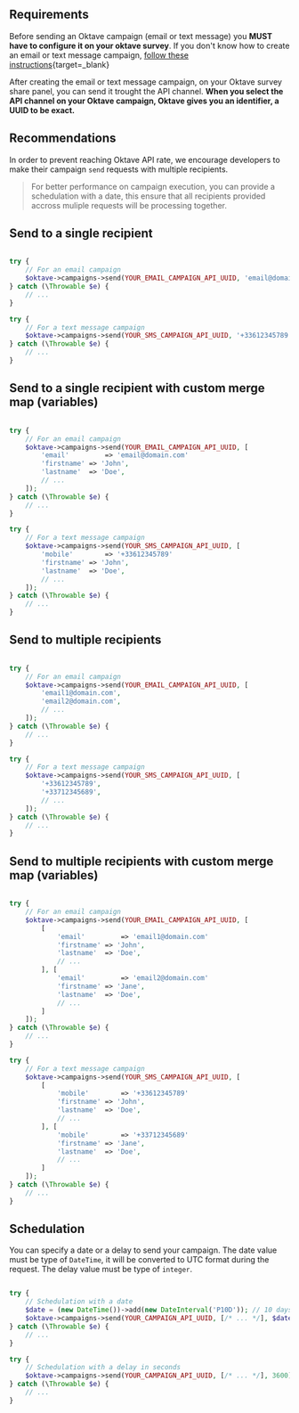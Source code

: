 ## Requirements

Before sending an Oktave campaign (email or text message) you **MUST have to configure it on your oktave survey**.
If you don't know how to create an email or text message campaign, [follow these instructions](https://help.oktave.co/fr/articles/2864758-partage-email){target=\_blank}

After creating the email or text message campaign, on your Oktave survey share panel, you can send it trought the API channel.
**When you select the API channel on your Oktave campaign, Oktave gives you an identifier, a UUID to be exact.**

## Recommendations

In order to prevent reaching Oktave API rate, we encourage developers to make their campaign `send` requests with multiple recipients.

> For better performance on campaign execution, you can provide a schedulation with a date, this ensure that all recipients provided accross muliple requests will be processing together.

## Send to a single recipient

```php

try {
	// For an email campaign
	$oktave->campaigns->send(YOUR_EMAIL_CAMPAIGN_API_UUID, 'email@domain.com');
} catch (\Throwable $e) {
	// ...
}

try {
	// For a text message campaign
	$oktave->campaigns->send(YOUR_SMS_CAMPAIGN_API_UUID, '+33612345789');
} catch (\Throwable $e) {
	// ...
}

```

## Send to a single recipient with custom merge map (variables)

```php

try {
	// For an email campaign
	$oktave->campaigns->send(YOUR_EMAIL_CAMPAIGN_API_UUID, [
		'email' 		=> 'email@domain.com'
		'firstname' => 'John',
		'lastname' 	=> 'Doe',
		// ...
	]);
} catch (\Throwable $e) {
	// ...
}

try {
	// For a text message campaign
	$oktave->campaigns->send(YOUR_SMS_CAMPAIGN_API_UUID, [
		'mobile' 		=> '+33612345789'
		'firstname' => 'John',
		'lastname' 	=> 'Doe',
		// ...
	]);
} catch (\Throwable $e) {
	// ...
}

```

## Send to multiple recipients

```php

try {
	// For an email campaign
	$oktave->campaigns->send(YOUR_EMAIL_CAMPAIGN_API_UUID, [
		'email1@domain.com',
		'email2@domain.com',
		// ...
	]);
} catch (\Throwable $e) {
	// ...
}

try {
	// For a text message campaign
	$oktave->campaigns->send(YOUR_SMS_CAMPAIGN_API_UUID, [
		'+33612345789',
		'+33712345689',
		// ...
	]);
} catch (\Throwable $e) {
	// ...
}

```

## Send to multiple recipients with custom merge map (variables)

```php

try {
	// For an email campaign
	$oktave->campaigns->send(YOUR_EMAIL_CAMPAIGN_API_UUID, [
		[
			'email' 		=> 'email1@domain.com'
			'firstname' => 'John',
			'lastname' 	=> 'Doe',
			// ...
		], [
			'email' 		=> 'email2@domain.com'
			'firstname' => 'Jane',
			'lastname' 	=> 'Doe',
			// ...
		]
	]);
} catch (\Throwable $e) {
	// ...
}

try {
	// For a text message campaign
	$oktave->campaigns->send(YOUR_SMS_CAMPAIGN_API_UUID, [
		[
			'mobile' 		=> '+33612345789'
			'firstname' => 'John',
			'lastname' 	=> 'Doe',
			// ...
		], [
			'mobile' 		=> '+33712345689'
			'firstname' => 'Jane',
			'lastname' 	=> 'Doe',
			// ...
		]
	]);
} catch (\Throwable $e) {
	// ...
}

```

## Schedulation

You can specify a date or a delay to send your campaign.
The date value must be type of `DateTime`, it will be converted to UTC format during the request.
The delay value must be type of `integer`.

```php

try {
	// Schedulation with a date
	$date = (new DateTime())->add(new DateInterval('P10D')); // 10 days later
	$oktave->campaigns->send(YOUR_CAMPAIGN_API_UUID, [/* ... */], $date);
} catch (\Throwable $e) {
	// ...
}

try {
	// Schedulation with a delay in seconds
	$oktave->campaigns->send(YOUR_CAMPAIGN_API_UUID, [/* ... */], 3600); // 1 hour later
} catch (\Throwable $e) {
	// ...
}

```
